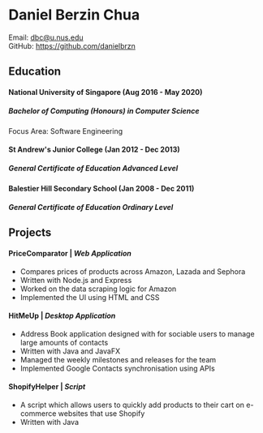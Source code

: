 # Daniel Berzin Chua

Email: dbc@u.nus.edu  
GitHub: <https://github.com/danielbrzn>

## Education

#### National University of Singapore (Aug 2016 - May 2020)
##### Bachelor of Computing (Honours) in Computer Science
Focus Area: Software Engineering

#### St Andrew's Junior College (Jan 2012 - Dec 2013)
##### General Certificate of Education Advanced Level

#### Balestier Hill Secondary School (Jan 2008 - Dec 2011)
##### General Certificate of Education Ordinary Level

## Projects

#### PriceComparator |  *Web Application*
* Compares prices of products across Amazon, Lazada and Sephora
* Written with Node.js and Express
* Worked on the data scraping logic for Amazon
* Implemented the UI using HTML and CSS

#### HitMeUp | *Desktop Application*
* Address Book application designed with for sociable users to manage large amounts of contacts
* Written with Java and JavaFX
* Managed the weekly milestones and releases for the team
* Implemented Google Contacts synchronisation using APIs

#### ShopifyHelper | *Script*
* A script which allows users to quickly add products to their cart on e-commerce websites that use Shopify
* Written with Java